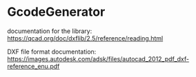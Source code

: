 # GcodeGenerator

documentation for the library: https://qcad.org/doc/dxflib/2.5/reference/reading.html

DXF file format documentation: https://images.autodesk.com/adsk/files/autocad_2012_pdf_dxf-reference_enu.pdf
